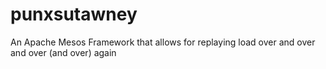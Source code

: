 # punxsutawney
An Apache Mesos Framework that allows for replaying load over and over and over (and over) again
